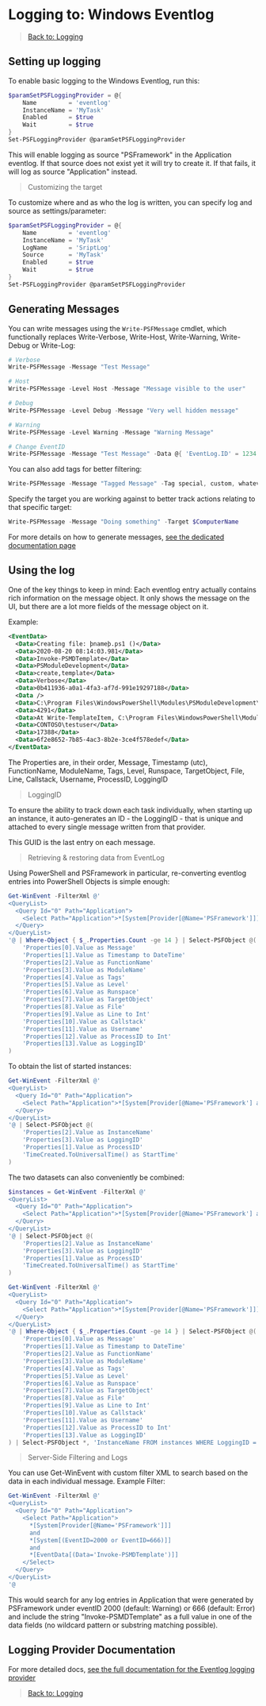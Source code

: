 ﻿# Logging to: Windows Eventlog

> [Back to: Logging](../../logging.html)

## Setting up logging

To enable basic logging to the Windows Eventlog, run this:

```powershell
$paramSetPSFLoggingProvider = @{
    Name         = 'eventlog'
    InstanceName = 'MyTask'
    Enabled      = $true
    Wait         = $true
}
Set-PSFLoggingProvider @paramSetPSFLoggingProvider
```

This will enable logging as source "PSFramework" in the Application eventlog.
If that source does not exist yet it will try to create it.
If that fails, it will log as source "Application" instead.

> Customizing the target

To customize where and as who the log is written, you can specify log and source as settings/parameter:

```powershell
$paramSetPSFLoggingProvider = @{
    Name         = 'eventlog'
    InstanceName = 'MyTask'
    LogName      = 'SriptLog'
    Source       = 'MyTask'
    Enabled      = $true
    Wait         = $true
}
Set-PSFLoggingProvider @paramSetPSFLoggingProvider
```

## Generating Messages

You can write messages using the `Write-PSFMessage` cmdlet, which functionally replaces Write-Verbose, Write-Host, Write-Warning, Write-Debug or Write-Log:

```powershell
# Verbose
Write-PSFMessage -Message "Test Message"

# Host
Write-PSFMessage -Level Host -Message "Message visible to the user"

# Debug
Write-PSFMessage -Level Debug -Message "Very well hidden message"

# Warning
Write-PSFMessage -Level Warning -Message "Warning Message"

# Change EventID
Write-PSFMessage -Message "Test Message" -Data @{ 'EventLog.ID' = 1234 }
```

You can also add tags for better filtering:

```powershell
Write-PSFMessage -Message "Tagged Message" -Tag special, custom, whatever
```

Specify the target you are working against to better track actions relating to that specific target:

```powershell
Write-PSFMessage -Message "Doing something" -Target $ComputerName
```

For more details on how to generate messages, [see the dedicated documentation page](../basics/writing-messages.html)

## Using the log

One of the key things to keep in mind:
Each eventlog entry actually contains rich information on the message object.
It only shows the message on the UI, but there are a lot more fields of the message object on it.

Example:

```xml
<EventData>
  <Data>Creating file: þnameþ.ps1 ()</Data>
  <Data>2020-08-20 08:14:03.981</Data>
  <Data>Invoke-PSMDTemplate</Data>
  <Data>PSModuleDevelopment</Data>
  <Data>create,template</Data>
  <Data>Verbose</Data>
  <Data>0b411936-a0a1-4fa3-af7d-991e19297188</Data>
  <Data />
  <Data>C:\Program Files\WindowsPowerShell\Modules\PSModuleDevelopment\2.2.8.104\PSModuleDevelopment.psm1</Data>
  <Data>4291</Data>
  <Data>At Write-TemplateItem, C:\Program Files\WindowsPowerShell\Modules\PSModuleDevelopment\2.2.8.104\PSModuleDevelopment.psm1: Line 4291 At Invoke-Template, C:\Program Files\WindowsPowerShell\Modules\PSModuleDevelopment\2.2.8.104\PSModuleDevelopment.psm1: Line 4188 At Invoke-PSMDTemplate<Process>, C:\Program Files\WindowsPowerShell\Modules\PSModuleDevelopment\2.2.8.104\PSModuleDevelopment.psm1: Line 4379 At <ScriptBlock>, <none>: Line 1</Data>
  <Data>CONTOSO\testuser</Data>
  <Data>17388</Data>
  <Data>6f2e8652-7b85-4ac3-8b2e-3ce4f578edef</Data>
</EventData>
```

The Properties are, in their order, Message, Timestamp (utc), FunctionName, ModuleName, Tags, Level, Runspace, TargetObject, File, Line, Callstack, Username, ProcessID, LoggingID

> LoggingID

To ensure the ability to track down each task individually, when starting up an instance, it auto-generates an ID - the LoggingID - that is unique and attached to every single message written from that provider.

This GUID is the last entry on each message.

> Retrieving & restoring data from EventLog

Using PowerShell and PSFramework in particular, re-converting eventlog entries into PowerShell Objects is simple enough:

```powershell
Get-WinEvent -FilterXml @'
<QueryList>
  <Query Id="0" Path="Application">
    <Select Path="Application">*[System[Provider[@Name='PSFramework']]]</Select>
  </Query>
</QueryList>
'@ | Where-Object { $_.Properties.Count -ge 14 } | Select-PSFObject @(
    'Properties[0].Value as Message'
    'Properties[1].Value as Timestamp to DateTime'
    'Properties[2].Value as FunctionName'
    'Properties[3].Value as ModuleName'
    'Properties[4].Value as Tags'
    'Properties[5].Value as Level'
    'Properties[6].Value as Runspace'
    'Properties[7].Value as TargetObject'
    'Properties[8].Value as File'
    'Properties[9].Value as Line to Int'
    'Properties[10].Value as Callstack'
    'Properties[11].Value as Username'
    'Properties[12].Value as ProcessID to Int'
    'Properties[13].Value as LoggingID'
)
```

To obtain the list of started instances:

```powershell
Get-WinEvent -FilterXml @'
<QueryList>
  <Query Id="0" Path="Application">
    <Select Path="Application">*[System[Provider[@Name='PSFramework'] and (EventID=999)]]</Select>
  </Query>
</QueryList>
'@ | Select-PSFObject @(
    'Properties[2].Value as InstanceName'
    'Properties[3].Value as LoggingID'
    'Properties[1].Value as ProcessID'
    'TimeCreated.ToUniversalTime() as StartTime'
)
```

The two datasets can also conveniently be combined:

```powershell
$instances = Get-WinEvent -FilterXml @'
<QueryList>
  <Query Id="0" Path="Application">
    <Select Path="Application">*[System[Provider[@Name='PSFramework'] and (EventID=999)]]</Select>
  </Query>
</QueryList>
'@ | Select-PSFObject @(
    'Properties[2].Value as InstanceName'
    'Properties[3].Value as LoggingID'
    'Properties[1].Value as ProcessID'
    'TimeCreated.ToUniversalTime() as StartTime'
)

Get-WinEvent -FilterXml @'
<QueryList>
  <Query Id="0" Path="Application">
    <Select Path="Application">*[System[Provider[@Name='PSFramework']]]</Select>
  </Query>
</QueryList>
'@ | Where-Object { $_.Properties.Count -ge 14 } | Select-PSFObject @(
    'Properties[0].Value as Message'
    'Properties[1].Value as Timestamp to DateTime'
    'Properties[2].Value as FunctionName'
    'Properties[3].Value as ModuleName'
    'Properties[4].Value as Tags'
    'Properties[5].Value as Level'
    'Properties[6].Value as Runspace'
    'Properties[7].Value as TargetObject'
    'Properties[8].Value as File'
    'Properties[9].Value as Line to Int'
    'Properties[10].Value as Callstack'
    'Properties[11].Value as Username'
    'Properties[12].Value as ProcessID to Int'
    'Properties[13].Value as LoggingID'
) | Select-PSFObject *, 'InstanceName FROM instances WHERE LoggingID = LoggingID'
```

> Server-Side Filtering and Logs

You can use Get-WinEvent with custom filter XML to search based on the data in each individual message.
Example Filter:

```powershell
Get-WinEvent -FilterXml @'
<QueryList>
  <Query Id="0" Path="Application">
    <Select Path="Application">
      *[System[Provider[@Name='PSFramework']]]
      and
      *[System[(EventID=2000 or EventID=666)]]
      and
      *[EventData[(Data='Invoke-PSMDTemplate')]]
    </Select>
  </Query>
</QueryList>
'@
```

This would search for any log entries in Application that were generated by PSFramework under eventID 2000 (default: Warning) or 666 (default: Error) and include the string "Invoke-PSMDTemplate" as a full value in one of the data fields (no wildcard pattern or substring matching possible).

## Logging Provider Documentation

For more detailed docs, [see the full documentation for the Eventlog logging provider](../providers/eventlog.html)

> [Back to: Logging](../../logging.html)
